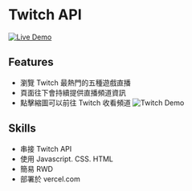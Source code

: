 # Twitch API

[![Live Demo](https://img.shields.io/badge/demo-online-green.svg)](https://twitch-git-master-bo930236.vercel.app" "前往 DEMO")

## Features

- 瀏覽 Twitch 最熱門的五種遊戲直播
- 頁面往下會持續提供直播頻道資訊
- 點擊縮圖可以前往 Twitch 收看頻道
![Twitch Demo](https://img.onl/Nj0IcW)

## Skills

- 串接 Twitch API
- 使用 Javascript. CSS. HTML
- 簡易 RWD
- 部署於 vercel.com
